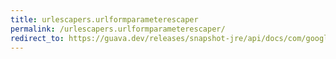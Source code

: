 ```yaml
---
title: urlescapers.urlformparameterescaper
permalink: /urlescapers.urlformparameterescaper/
redirect_to: https://guava.dev/releases/snapshot-jre/api/docs/com/google/common/net/UrlEscapers.html#urlFormParameterEscaper--
---
```

